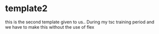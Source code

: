 # template2
this is the second template given to us.. 
During my tsc training period 
and we have to make this without the use of flex 
